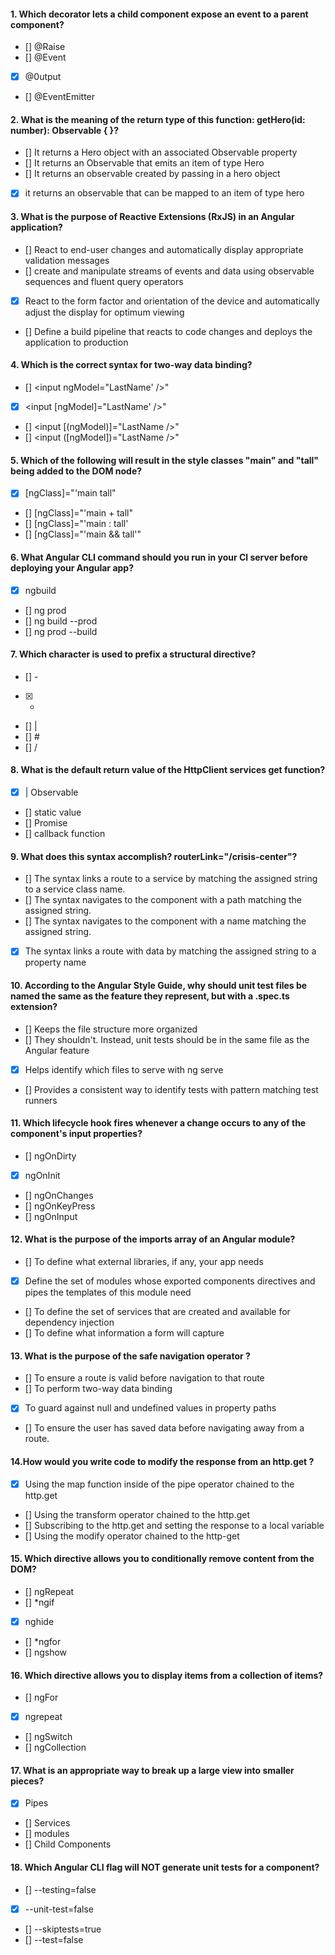 #### 1. Which decorator lets a child component expose an event to a parent component?
- [] @Raise
- [] @Event
- [x] @0utput
- [] @EventEmitter


#### 2. What is the meaning of the return type of this function: getHero(id: number): Observable<Hero> { }?
- [] It returns a Hero object with an associated Observable property
- [] It returns an Observable that emits an item of type Hero
- [] It returns an observable created by passing in a hero object
- [x] it returns an observable that can be mapped to an item of type hero


#### 3. What is the purpose of Reactive Extensions (RxJS) in an Angular application?
- [] React to end-user changes and automatically display appropriate validation messages
- [] create and manipulate streams of events and data using observable sequences and fluent query operators
- [x] React to the form factor and orientation of the device and automatically adjust the display for optimum viewing
- [] Define a build pipeline that reacts to code changes and deploys the application to production


#### 4. Which is the correct syntax for two-way data binding?
- [] <input ngModel="LastName' />"
- [x] <input [ngModel]="LastName' />"
- [] <input [(ngModel)]="LastName />"
- [] <input ([ngModel])="LastName />"


#### 5. Which of the following will result in the style classes "main" and "tall" being added to the DOM node?
- [x] [ngClass]="'main tall"
- [] [ngClass]="'main + tall"
- [] [ngClass]="'main : tall'
- [] [ngClass]="'main && tall'"


#### 6. What Angular CLI command should you run in your Cl server before deploying your Angular app?
- [x] ngbuild
- [] ng prod
- [] ng build --prod
- [] ng prod --build


#### 7. Which character is used to prefix a structural directive?
- [] -
- [x] *
- [] |
- [] #
- [] /


#### 8. What is the default return value of the HttpClient services get function?
- [x] | Observable<T>
- [] static value
- [] Promise<T>
- [] callback function


#### 9. What does this syntax accomplish? routerLink="/crisis-center"?
- [] The syntax links a route to a service by matching the assigned string to a service class name.
- [] The syntax navigates to the component with a path matching the assigned string.
- [] The syntax navigates to the component with a name matching the assigned string.
- [x] The syntax links a route with data by matching the assigned string to a property name


#### 10. According to the Angular Style Guide, why should unit test files be named the same as the feature they represent, but with a .spec.ts extension?
- [] Keeps the file structure more organized
- [] They shouldn't. Instead, unit tests should be in the same file as the Angular feature
- [x] Helps identify which files to serve with ng serve
- [] Provides a consistent way to identify tests with pattern matching test runners


#### 11. Which lifecycle hook fires whenever a change occurs to any of the component's input properties?
- [] ngOnDirty
- [x] ngOnInit
- [] ngOnChanges
- [] ngOnKeyPress
- [] ngOnInput


#### 12. What is the purpose of the imports array of an Angular module?
- [] To define what external libraries, if any, your app needs
- [x] Define the set of modules whose exported components directives and pipes the templates of this module need
- [] To define the set of services that are created and available for dependency injection
- [] To define what information a form will capture


#### 13. What is the purpose of the safe navigation operator ?
- [] To ensure a route is valid before navigation to that route
- [] To perform two-way data binding
- [x] To guard against null and undefined values in property paths 
- [] To ensure the user has saved data before navigating away from a route.


#### 14.How would you write code to modify the response from an http.get ?
- [x] Using the map function inside of the pipe operator chained to the http.get
- [] Using the transform operator chained to the http.get
- []  Subscribing to the http.get and setting the response to a local variable
- [] Using the modify operator chained to the http-get


#### 15. Which directive allows you to conditionally remove content from the DOM?
- [] ngRepeat
- [] *ngif
- [x] nghide
- [] *ngfor
- [] ngshow


#### 16. Which directive allows you to display items from a collection of items?
- [] ngFor
- [x] ngrepeat
- [] ngSwitch
- [] ngCollection


#### 17. What is an appropriate way to break up a large view into smaller pieces?
- [x] Pipes
- [] Services
- [] modules 
- [] Child Components


#### 18. Which Angular CLI flag will NOT generate unit tests for a component?
- [] --testing=false
- [x] --unit-test=false
- []  --skiptests=true
- [] --test=false
